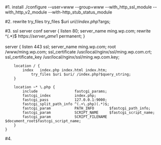 #1. install
./configure --user=www --group=www --with_http_ssl_module --with_http_v2_module --with-http_stub_status_module

#2. rewrite try_files
try_files $uri $uri/ /index.php?$args;

#3. ssl server conf
server {
        listen 80;
        server_name ming.wp.com;
        rewrite ^(.*)$ https://${server_name}$1 permanent;
}

server {
        listen      443 ssl;
        server_name ming.wp.com;
        root        /www/ming.wp.com;
        ssl_certificate /usr/local/nginx/ssl/ming.wp.com.crt;
        ssl_certificate_key /usr/local/nginx/ssl/ming.wp.com.key;

        location / {
            index   index.php index.html index.htm;
                try_files $uri $uri/ /index.php?$query_string;
        }

        location ~* \.php {
            include                 fastcgi_params;
            fastcgi_index           index.php;
            fastcgi_pass            127.0.0.1:9000;
            fastcgi_split_path_info ^(.+\.php)(.*)$;
            fastcgi_param           PATH_INFO       $fastcgi_path_info;
            fastcgi_param           SCRIPT_NAME     $fastcgi_script_name;
            fastcgi_param           SCRIPT_FILENAME $document_root$fastcgi_script_name;
        }
    }

#4. 

